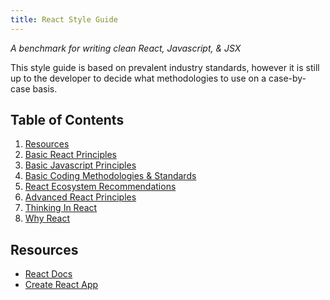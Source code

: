 ```yaml
---
title: React Style Guide
---
```


_A benchmark for writing clean React, Javascript, & JSX_

This style guide is based on prevalent industry standards, however it is still up to the developer
to decide what methodologies to use on a case-by-case basis.

## Table of Contents

1. [Resources](#resources)
2. [Basic React Principles](basic-react-principles.md)
3. [Basic Javascript Principles](basic-javascript-principles.md)
4. [Basic Coding Methodologies & Standards](coding-methodologies-standards.md)
5. [React Ecosystem Recommendations](react-ecosystem-recommendations.md)
6. [Advanced React Principles](advanced-react-principles.md)
7. [Thinking In React](thinking-in-react.md)
8. [Why React](why-react.md)

## Resources

- [React Docs](https://reactjs.org/)
- [Create React App](https://facebook.github.io/create-react-app/)
